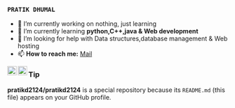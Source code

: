 ### `PRATIK DHUMAL` 

- 🔭 I’m currently working on nothing, just learning
- 🌱 I’m currently learning **python,C++,java &  Web development**
- 🤔 I’m looking for help with Data structures,database management & Web hosting 
- 📫 **How to reach me:** [Mail](pratikd2124@gmail.com)

<a href="https://twitter.com/pratikd2124">
  <img align="left" alt="PRATIK DHUMAL | Twitter" width="21px" src="https://image.flaticon.com/icons/svg/733/733579.svg" />
</a>
<a href="https://instagram.com/pratikd2124">
  <img align="left" alt="PRATIK DHUMAL | Instagram" width="21px" src="https://image.flaticon.com/icons/svg/2111/2111463.svg" />
</a>



### Tip
**pratikd2124/pratikd2124** is a special repository because its `README.md` (this file) appears on your GitHub profile.

<!--- 💬 Ask me about
- 😄 Pronouns: ... 
- 👯 I’m looking to collaborate on ... 
- ⚡ Fun fact: ...-->
